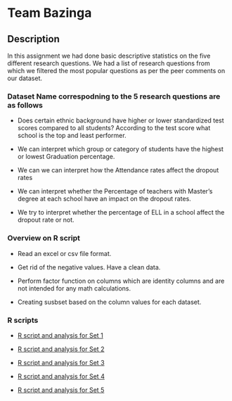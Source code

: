 # Team Bazinga

## Description

In this assignment we had done basic descriptive statistics on the five different research questions. We had a list of research questions from which we filtered the most popular questions as per the peer comments on our dataset.

### Dataset Name correspodning to the 5 research questions are as follows

* Does certain ethnic background have higher or lower standardized test scores compared to all students? According to the test score what school is the top and least performer.

* We can interpret which group or category of students have the highest or lowest Graduation percentage.

* We can we can interpret how the Attendance rates affect the dropout rates

* We can interpret whether the Percentage of teachers with Master’s degree at each school have an impact on the dropout rates.

* We try to interpret whether the percentage of ELL in a school affect the dropout rate or not.

### Overview on R script

* Read an excel or csv file format.

* Get rid of the negative values. Have a clean data.

* Perform factor function on columns which are identity columns and are not intended for any math calculations.

* Creating susbset based on the column values for each dataset.

### R scripts

* [R script and analysis for Set 1](https://github.com/ArchanaRaghu512/ISQA8086-Team1/blob/master/Deliverables/R%20Script/R%20Scripts%20for%20Datasets/Data%20Set%201%20R%20code%20and%20Analysis.docx)

* [R script and analysis for Set 2](https://github.com/ArchanaRaghu512/ISQA8086-Team1/blob/master/Deliverables/R%20Script/R%20Scripts%20for%20Datasets/Data%20set2%20R%20code%20and%20analysis.docx)

* [R script and analysis for Set 3](https://github.com/ArchanaRaghu512/ISQA8086-Team1/blob/master/Deliverables/R%20Script/R%20Scripts%20for%20Datasets/Data%20Set3%20R%20code%20and%20analysis.docx)

* [R script and analysis for Set 4](https://github.com/ArchanaRaghu512/ISQA8086-Team1/blob/master/Deliverables/R%20Script/R%20Scripts%20for%20Datasets/Set%204%20R%20Script%20and%20Analysis.docx)

* [R script and analysis for Set 5](https://github.com/ArchanaRaghu512/ISQA8086-Team1/blob/master/Deliverables/R%20Script/R%20Scripts%20for%20Datasets/Set%205%20R%20Script%20and%20Analysis.docx)


